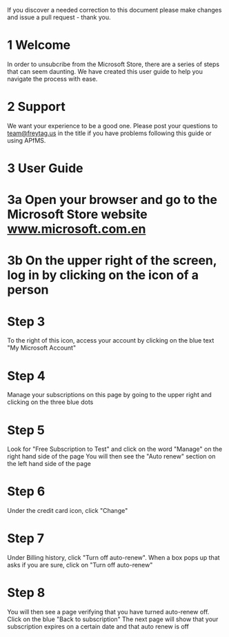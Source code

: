 

If you discover a needed correction to this document please make changes and issue a pull request - thank you.

# 1 Welcome 
In order to unsubcribe from the Microsoft Store, there are a series of steps that can seem daunting. We have created this user guide to help you navigate the process with ease. 

# 2 Support
We want your experience to be a good one.  Please post your questions to team@freytag.us in the title if you have problems following this guide or using APfMS.  

# 3 User Guide
# 3a Open your browser and go to the Microsoft Store website www.microsoft.com.en 
# 3b On the upper right of the screen, log in by clicking on the icon of a person
# Step 3 
To the right of this icon, access your account by clicking on the blue text "My Microsoft Account" 
# Step 4
Manage your subscriptions on this page by going to the upper right and clicking on the three blue dots
# Step 5
Look for  "Free Subscription to Test" and click on the word "Manage" on the right hand side of the page
You will then see the "Auto renew" section on the left hand side of the page
# Step 6
Under the credit card icon, click "Change"
# Step 7
Under Billing history, click "Turn off auto-renew". When a box pops up that asks if you are sure, click on "Turn off auto-renew"
# Step 8
You will then see a page verifying that you have turned auto-renew off. Click on the blue "Back to subscription"
The next page will show that your subscription expires on a certain date and that auto renew is off
